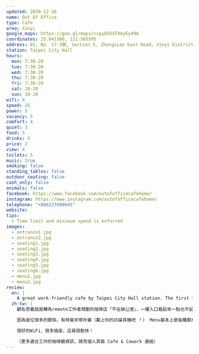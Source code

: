 ```yaml
---
updated: 2020-12-16
name: Out Of Office
type: Cafe
area: Xinyi
google_maps: https://goo.gl/maps/ccpyD3h4TXmyEy49A
coordinates: 25.041360, 121.565595
address: B1, No. 17-3號, Section 5, Zhongxiao East Road, Xinyi District, Taipei City, Taiwan 110
station: Taipei City Hall
hours:
  mon: 7:30-20
  tue: 7:30-20
  wed: 7:30-20
  thu: 7:30-20
  fri: 7:30-20
  sat: 10-20
  sun: 10-20
wifi: 4
speed: 25
power: 5
vacancy: 5
comfort: 4
quiet: 3
food: 5
drinks: 5
price: 2
view: 4
toilets: 5
music: true
smoking: false
standing_tables: false
outdoor_seating: false
cash_only: false
animals: false
facebook: https://www.facebook.com/outofofficecafehome/
instagram: https://www.instagram.com/outofofficecafehome/
telephone: "+886227600045"
website: 
tips:
  - Time limit and minimum spend is enforced
images:
  - entrance1.jpg
  - entrance2.jpg
  - seating1.jpg
  - seating2.jpg
  - seating3.jpg
  - seating4.jpg
  - seating5.jpg
  - seating6.jpg
  - menu1.jpg
  - menu2.jpg
review:
  en: |
    A great work-friendly cafe by Taipei City Hall station. The first floor looks unassuming, but head downstairs and you'll find a very large space with many different seating areas, including sofas, small tables and large tables. Good for both individuals and large groups. Despite being underground the space is well-lit and has a good vibe. It can get a little noisy though when it gets busy. The menu has a little of everything, with good drinks and both desserts and proper meals. Beware of the minimum spend rules. From 10-17 there is a minimum spend of NT$ 200. From 15-21 there is a minimum spend of NT$ 300. If you stay all day you will need to pay both! Decent WiFi, lots of power outlets, and attentive staff.
  zh-tw: |
    顧名思義就是轉為remote工作者規劃的咖啡店「不在辦公室」，一樓入口看起來一點也不起眼，但地下室是一個超級寬敞的大空間，有非常多的座位且具備不同的空間配置，有沙發、小桌、以及適合聚餐或團體討論的大桌。儘管主要空間都在地下室，但整體畫面非常精鍊美觀。

    因為座位很多的關係，有時會非常吵雜（戴上你的抗噪耳機吧 ！） Menu基本上是每種都來一點，甜點、咖啡、正餐，想得到的咖啡店餐點幾乎都有，只是要特別留意低消規定。早上十點到下午五點低消是兩百，下午三點到晚上九點低消是三百，想待上一整天的話，要消費五百唷！

    很好的WiFi、很多插座，店員很勤快！

    （更多適合工作的咖啡廳資訊，請見個人頁面 Cafe & Cowork 連結）
---
```

